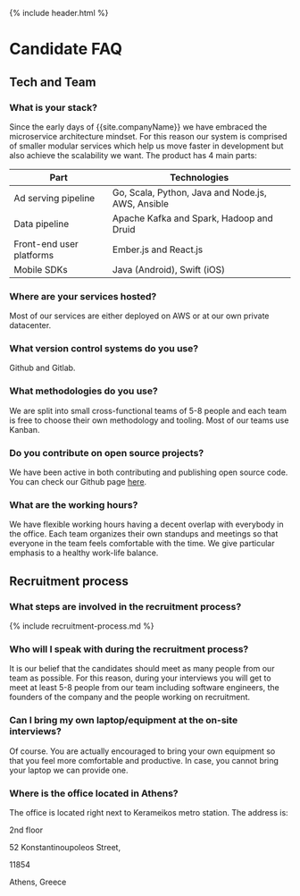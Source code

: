 {% include header.html %}

# Candidate FAQ

## Tech and Team

### What is your stack?

Since the early days of {{site.companyName}} we have embraced the microservice architecture mindset. For this reason our system is comprised of smaller modular services which help us move faster in development but also achieve the scalability we want. The product has 4 main parts:

| Part | Technologies |
|---|---|
| Ad serving pipeline | Go, Scala, Python, Java and Node.js, AWS, Ansible |
| Data pipeline | Apache Kafka and Spark, Hadoop and Druid |
| Front-end user platforms | Ember.js and React.js |
| Mobile SDKs | Java (Android), Swift (iOS)  |

### Where are your services hosted?

Most of our services are either deployed on AWS or at our own private datacenter.

### What version control systems do you use?

Github and Gitlab.

### What methodologies do you use?

We are split into small cross-functional teams of 5-8 people and each team is free to choose their own methodology and tooling. Most of our teams use Kanban.

### Do you contribute on open source projects?

We have been active in both contributing and publishing open source code. You can check our Github page [here](https://github.com/Avocarrot).

### What are the working hours?

We have flexible working hours having a decent overlap with everybody in the office. Each team organizes their own standups and meetings so that everyone in the team feels comfortable with the time. We give particular emphasis to a healthy work-life balance.

## Recruitment process

### What steps are involved in the recruitment process?

{% include recruitment-process.md %}

### Who will I speak with during the recruitment process?

It is our belief that the candidates should meet as many people from our team as possible. For this reason, during your interviews you will get to meet at least 5-8 people from our team including software engineers, the founders of the company and the people working on recruitment. 

### Can I bring my own laptop/equipment at the on-site interviews?

Of course. You are actually encouraged to bring your own equipment so that you feel more comfortable and productive. In case, you cannot bring your laptop we can provide one. 

### Where is the office located in Athens?

The office is located right next to Kerameikos metro station.
The address is: 

2nd floor

52 Konstantinoupoleos Street,

11854

Athens, Greece
